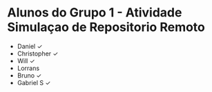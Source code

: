 # Alunos do Grupo 1 - Atividade Simulaçao de Repositorio Remoto
- Daniel ✓
- Christopher ✓
- Will ✓
- Lorrans
- Bruno ✓
- Gabriel S ✓
